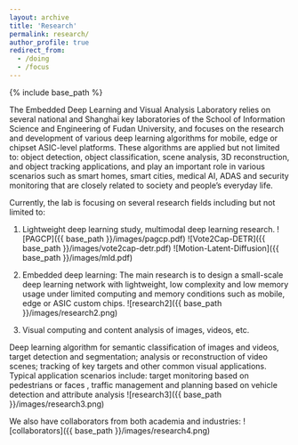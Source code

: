 ```yaml
---
layout: archive
title: 'Research'
permalink: research/
author_profile: true
redirect_from:
  - /doing
  - /focus
---
```


{% include base_path %}

The Embedded Deep Learning and Visual Analysis Laboratory relies on several national and Shanghai key laboratories of the School of Information Science and Engineering of Fudan University, and focuses on the research and development of various deep learning algorithms for mobile, edge or chipset ASIC-level platforms. These algorithms are applied but not limited to: object detection, object classification, scene analysis, 3D reconstruction, and object tracking applications, and play an important role in various scenarios such as smart homes, smart cities, medical AI, ADAS and security monitoring that are closely related to society and people’s everyday life.

Currently, the lab is focusing on several research fields including but not limited to:

1. Lightweight deep learning study, multimodal deep learning research.
   ![PAGCP]({{ base_path }}/images/pagcp.pdf)
   ![Vote2Cap-DETR]({{ base_path }}/images/vote2cap-detr.pdf)
   ![Motion-Latent-Diffusion]({{ base_path }}/images/mld.pdf)

2. Embedded deep learning: The main research is to design a small-scale deep learning network with lightweight, low complexity and low memory usage under limited computing and memory conditions such as mobile, edge or ASIC custom chips.
   ![research2]({{ base_path }}/images/research2.png)

3. Visual computing and content analysis of images, videos, etc.

Deep learning algorithm for semantic classification of images and videos, target detection and segmentation; analysis or reconstruction of video scenes; tracking of key targets and other common visual applications. Typical application scenarios include: target monitoring based on pedestrians or faces , traffic management and planning based on vehicle detection and attribute analysis
![research3]({{ base_path }}/images/research3.png)

We also have collaborators from both academia and industries:
![collaborators]({{ base_path }}/images/research4.png)
